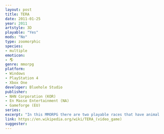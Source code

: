 ```yaml
---
layout: post
title: TERA
date: 2011-01-25
year: 2011
artstyle: 3D
playable: "Yes"
mods: "No"
type: zoomorphic
species: 
- multiple
emoticon:
- 🌎
genre: mmorpg
platform:
- Windows
- PlayStation 4
- Xbox One
developer: Bluehole Studio
publisher:
- NHN Corporation (KOR)
- En Masse Entertainment (NA)
- Gameforge (EU)
series: 
excerpt: "In this MMORPG there are two playable races that have animal traits: the Elin, which resemble girls with animal ears and tails, and the Popori, which are stout bipedal talking animals."
link: https://en.wikipedia.org/wiki/TERA_(video_game)
suggester: 
---
```


